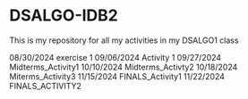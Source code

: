 # DSALGO-IDB2
This is my repository for all my activities in my DSALGO1 class

08/30/2024 exercise 1
09/06/2024 Activity 1
09/27/2024 Midterms_Activity1
10/10/2024 Midterms_Activty2
10/18/2024 Miterms_Activity3
11/15/2024 FINALS_Activity1
11/22/2024 FINALS_ACTIVITY2
